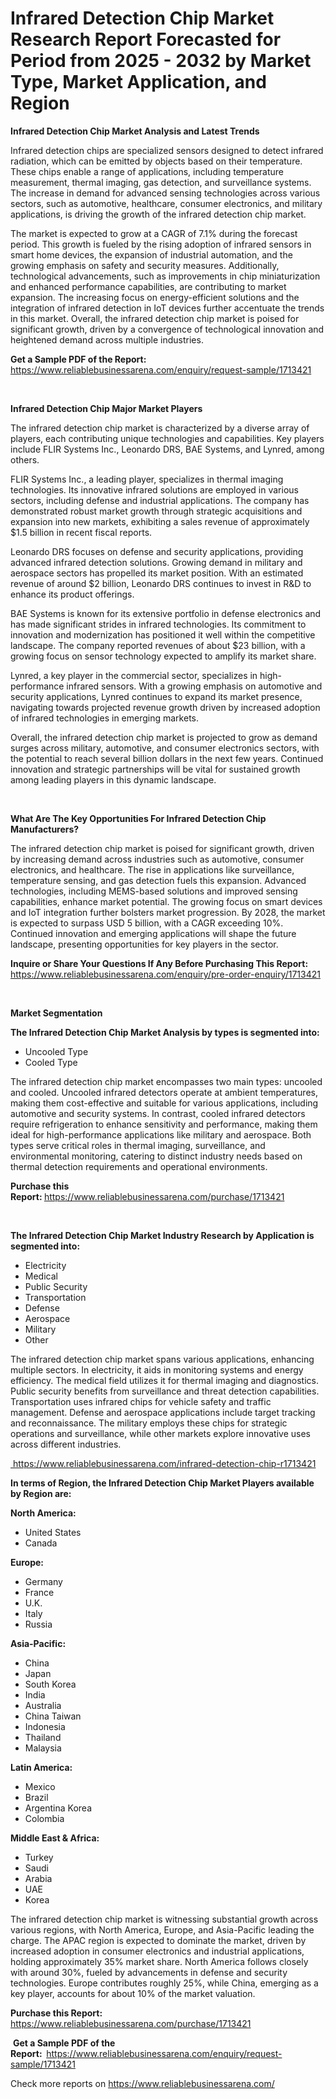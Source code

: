 <p><h1>Infrared Detection Chip Market Research Report Forecasted for Period from 2025 -  2032 by Market Type, Market Application, and Region</h1></p><p><strong>Infrared Detection Chip Market Analysis and Latest Trends</strong></p>
<p><p>Infrared detection chips are specialized sensors designed to detect infrared radiation, which can be emitted by objects based on their temperature. These chips enable a range of applications, including temperature measurement, thermal imaging, gas detection, and surveillance systems. The increase in demand for advanced sensing technologies across various sectors, such as automotive, healthcare, consumer electronics, and military applications, is driving the growth of the infrared detection chip market.</p><p>The market is expected to grow at a CAGR of 7.1% during the forecast period. This growth is fueled by the rising adoption of infrared sensors in smart home devices, the expansion of industrial automation, and the growing emphasis on safety and security measures. Additionally, technological advancements, such as improvements in chip miniaturization and enhanced performance capabilities, are contributing to market expansion. The increasing focus on energy-efficient solutions and the integration of infrared detection in IoT devices further accentuate the trends in this market. Overall, the infrared detection chip market is poised for significant growth, driven by a convergence of technological innovation and heightened demand across multiple industries.</p></p>
<p><strong>Get a Sample PDF of the Report:&nbsp;</strong> <a href="https://www.reliablebusinessarena.com/enquiry/request-sample/1713421?utm_campaign=2016&utm_medium=2&utm_source=Github&utm_content=ia&utm_term=11012025&utm_id=infrared-detection-chip">https://www.reliablebusinessarena.com/enquiry/request-sample/1713421</a></p>
<p>&nbsp;</p>
<p><strong>Infrared Detection Chip Major Market Players</strong></p>
<p><p>The infrared detection chip market is characterized by a diverse array of players, each contributing unique technologies and capabilities. Key players include FLIR Systems Inc., Leonardo DRS, BAE Systems, and Lynred, among others. </p><p>FLIR Systems Inc., a leading player, specializes in thermal imaging technologies. Its innovative infrared solutions are employed in various sectors, including defense and industrial applications. The company has demonstrated robust market growth through strategic acquisitions and expansion into new markets, exhibiting a sales revenue of approximately $1.5 billion in recent fiscal reports. </p><p>Leonardo DRS focuses on defense and security applications, providing advanced infrared detection solutions. Growing demand in military and aerospace sectors has propelled its market position. With an estimated revenue of around $2 billion, Leonardo DRS continues to invest in R&D to enhance its product offerings.</p><p>BAE Systems is known for its extensive portfolio in defense electronics and has made significant strides in infrared technologies. Its commitment to innovation and modernization has positioned it well within the competitive landscape. The company reported revenues of about $23 billion, with a growing focus on sensor technology expected to amplify its market share.</p><p>Lynred, a key player in the commercial sector, specializes in high-performance infrared sensors. With a growing emphasis on automotive and security applications, Lynred continues to expand its market presence, navigating towards projected revenue growth driven by increased adoption of infrared technologies in emerging markets.</p><p>Overall, the infrared detection chip market is projected to grow as demand surges across military, automotive, and consumer electronics sectors, with the potential to reach several billion dollars in the next few years. Continued innovation and strategic partnerships will be vital for sustained growth among leading players in this dynamic landscape.</p></p>
<p>&nbsp;</p>
<p><strong>What Are The Key Opportunities For Infrared Detection Chip Manufacturers?</strong></p>
<p><p>The infrared detection chip market is poised for significant growth, driven by increasing demand across industries such as automotive, consumer electronics, and healthcare. The rise in applications like surveillance, temperature sensing, and gas detection fuels this expansion. Advanced technologies, including MEMS-based solutions and improved sensing capabilities, enhance market potential. The growing focus on smart devices and IoT integration further bolsters market progression. By 2028, the market is expected to surpass USD 5 billion, with a CAGR exceeding 10%. Continued innovation and emerging applications will shape the future landscape, presenting opportunities for key players in the sector.</p></p>
<p><strong>Inquire or Share Your Questions If Any Before Purchasing This Report:</strong> <a href="https://www.reliablebusinessarena.com/enquiry/pre-order-enquiry/1713421?utm_campaign=2016&utm_medium=2&utm_source=Github&utm_content=ia&utm_term=11012025&utm_id=infrared-detection-chip">https://www.reliablebusinessarena.com/enquiry/pre-order-enquiry/1713421</a></p>
<p>&nbsp;</p>
<p><strong>Market Segmentation</strong></p>
<p><strong>The Infrared Detection Chip Market Analysis by types is segmented into:</strong></p>
<p><ul><li>Uncooled Type</li><li>Cooled Type</li></ul></p>
<p><p>The infrared detection chip market encompasses two main types: uncooled and cooled. Uncooled infrared detectors operate at ambient temperatures, making them cost-effective and suitable for various applications, including automotive and security systems. In contrast, cooled infrared detectors require refrigeration to enhance sensitivity and performance, making them ideal for high-performance applications like military and aerospace. Both types serve critical roles in thermal imaging, surveillance, and environmental monitoring, catering to distinct industry needs based on thermal detection requirements and operational environments.</p></p>
<p><strong>Purchase this Report:&nbsp;</strong><a href="https://www.reliablebusinessarena.com/purchase/1713421?utm_campaign=2016&utm_medium=2&utm_source=Github&utm_content=ia&utm_term=11012025&utm_id=infrared-detection-chip">https://www.reliablebusinessarena.com/purchase/1713421</a></p>
<p>&nbsp;</p>
<p><strong>The Infrared Detection Chip Market Industry Research by Application is segmented into:</strong></p>
<p><ul><li>Electricity</li><li>Medical</li><li>Public Security</li><li>Transportation</li><li>Defense</li><li>Aerospace</li><li>Military</li><li>Other</li></ul></p>
<p><p>The infrared detection chip market spans various applications, enhancing multiple sectors. In electricity, it aids in monitoring systems and energy efficiency. The medical field utilizes it for thermal imaging and diagnostics. Public security benefits from surveillance and threat detection capabilities. Transportation uses infrared chips for vehicle safety and traffic management. Defense and aerospace applications include target tracking and reconnaissance. The military employs these chips for strategic operations and surveillance, while other markets explore innovative uses across different industries.</p></p>
<p><a href="https://www.reliablebusinessarena.com/infrared-detection-chip-r1713421?utm_campaign=2016&utm_medium=2&utm_source=Github&utm_content=ia&utm_term=11012025&utm_id=infrared-detection-chip">&nbsp;https://www.reliablebusinessarena.com/infrared-detection-chip-r1713421</a></p>
<p><strong>In terms of Region, the Infrared Detection Chip Market Players available by Region are:</strong></p>
<p>
    <p> <strong> North America: </strong>
        <ul>
            <li>United States</li>
            <li>Canada</li>
        </ul>
        </p> 
    <p> <strong> Europe: </strong>
        <ul>
            <li>Germany</li>
            <li>France</li>
            <li>U.K.</li>
            <li>Italy</li>
            <li>Russia</li>
        </ul>
        </p> 
    <p> <strong> Asia-Pacific: </strong>
        <ul>
            <li>China</li>
            <li>Japan</li>
            <li>South Korea</li>
            <li>India</li>
            <li>Australia</li>
            <li>China Taiwan</li>
            <li>Indonesia</li>
            <li>Thailand</li>
            <li>Malaysia</li>
        </ul>
        </p> 
    <p> <strong> Latin America: </strong>
        <ul>
            <li>Mexico</li>
            <li>Brazil</li>
            <li>Argentina Korea</li>
            <li>Colombia</li>
        </ul>
        </p> 
    <p> <strong> Middle East & Africa: </strong>
        <ul>
            <li>Turkey</li>
            <li>Saudi</li>
            <li>Arabia</li>
            <li>UAE</li>
            <li>Korea</li>
        </ul>
    </p>
    </p>
<p><p>The infrared detection chip market is witnessing substantial growth across various regions, with North America, Europe, and Asia-Pacific leading the charge. The APAC region is expected to dominate the market, driven by increased adoption in consumer electronics and industrial applications, holding approximately 35% market share. North America follows closely with around 30%, fueled by advancements in defense and security technologies. Europe contributes roughly 25%, while China, emerging as a key player, accounts for about 10% of the market valuation.</p></p>
<p><strong>Purchase this Report: </strong><a href="https://www.reliablebusinessarena.com/purchase/1713421?utm_campaign=2016&utm_medium=2&utm_source=Github&utm_content=ia&utm_term=11012025&utm_id=infrared-detection-chip">https://www.reliablebusinessarena.com/purchase/1713421</a></p>
<p>&nbsp;<strong>Get a Sample PDF of the Report:&nbsp;&nbsp;</strong><a href="https://www.reliablebusinessarena.com/enquiry/request-sample/1713421?utm_campaign=2016&utm_medium=2&utm_source=Github&utm_content=ia&utm_term=11012025&utm_id=infrared-detection-chip">https://www.reliablebusinessarena.com/enquiry/request-sample/1713421</a></p>
<p><strong></strong></p>
<p>Check more reports on <a href="https://www.reliablebusinessarena.com/?utm_campaign=2016&utm_medium=2&utm_source=Github&utm_content=ia&utm_term=11012025&utm_id=infrared-detection-chip">https://www.reliablebusinessarena.com/</a></p>